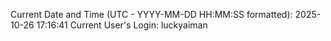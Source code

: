 Current Date and Time (UTC - YYYY-MM-DD HH:MM:SS formatted): 2025-10-26 17:16:41
Current User's Login: luckyaiman
